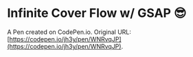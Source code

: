 # Infinite Cover Flow w/ GSAP 😎

A Pen created on CodePen.io. Original URL: [https://codepen.io/jh3y/pen/WNRvqJP](https://codepen.io/jh3y/pen/WNRvqJP).

